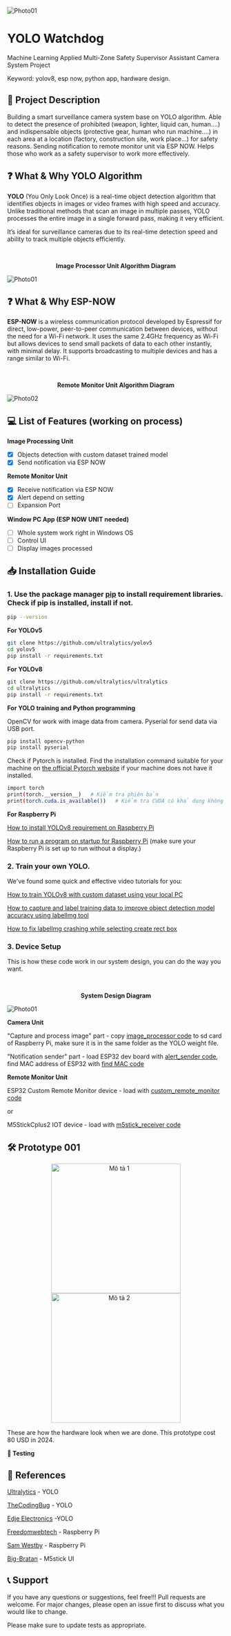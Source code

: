 ![Photo01](https://github.com/kysutrung/yolo_watchdog/blob/main/mediaa/repo_cover.jpg)

# YOLO Watchdog

Machine Learning Applied Multi-Zone Safety Supervisor Assistant Camera System Project

Keyword: yolov8, esp now, python app, hardware design.

## 📑 Project Description

Building a smart surveillance camera system base on YOLO algorithm. Able to detect the presence of prohibited (weapon, lighter, liquid can, human....) and indispensable objects (protective gear, human who run machine....) in each area at a location (factory, construction site, work place...) for safety reasons. Sending notification to remote monitor unit via ESP NOW. Helps those who work as a safety supervisor to work more effectively.

## ❓ What & Why YOLO Algorithm
__YOLO__ (You Only Look Once) is a real-time object detection algorithm that identifies objects in images or video frames with high speed and accuracy. Unlike traditional methods that scan an image in multiple passes, YOLO processes the entire image in a single forward pass, making it very efficient.

It’s ideal for surveillance cameras due to its real-time detection speed and ability to track multiple objects efficiently.

<br>

<p align="center"><strong>Image Processor Unit Algorithm Diagram</strong></p>

![Photo01](https://github.com/kysutrung/yolo_watchdog/blob/main/mediaa/image_processor_diagram.png)

## ❓ What & Why ESP-NOW
__ESP-NOW__ is a wireless communication protocol developed by Espressif for direct, low-power, peer-to-peer communication between devices, without the need for a Wi-Fi network. It uses the same 2.4GHz frequency as Wi-Fi but allows devices to send small packets of data to each other instantly, with minimal delay. It supports broadcasting to multiple devices and has a range similar to Wi-Fi.

<br>

<p align="center"><strong>Remote Monitor Unit Algorithm Diagram</strong></p>

![Photo02](https://github.com/kysutrung/yolo_watchdog/blob/main/mediaa/remote_monitor_diagram.png)

## 💻 List of Features (working on process)
__Image Processing Unit__
- [x] Objects detection with custom dataset trained model
- [x] Send notification via ESP NOW

__Remote Monitor Unit__
- [x] Receive notification via ESP NOW
- [x] Alert depend on setting
- [ ] Expansion Port

__Window PC App (ESP NOW UNIT needed)__
- [ ] Whole system work right in Windows OS
- [ ] Control UI
- [ ] Display images processed

## 📥 Installation Guide
### 1. Use the package manager [pip](https://pip.pypa.io/en/stable/) to install requirement libraries. Check if pip is installed, install if not.

```bash
pip --version
```

__For YOLOv5__

```bash
git clone https://github.com/ultralytics/yolov5
cd yolov5
pip install -r requirements.txt
```

__For YOLOv8__

```bash
git clone https://github.com/ultralytics/ultralytics
cd ultralytics
pip install -r requirements.txt
```

__For YOLO training and Python programming__

OpenCV for work with image data from camera. Pyserial for send data via USB port.

```bash
pip install opencv-python
pip install pyserial
```
Check if Pytorch is installed. Find the installation command suitable for your machine on [the official Pytorch website](https://pytorch.org/get-started/locally/) if your machine does not have it installed.

```bash
import torch
print(torch.__version__)   # Kiểm tra phiên bản
print(torch.cuda.is_available())   # Kiểm tra CUDA có khả dụng không
```

__For Raspberry Pi__

[How to install YOLOv8 requirement on Raspberry Pi](https://youtu.be/XzhTq-nk8GQ?si=78NhyxwTwYLjlhmm)

[How to run a program on startup for Raspberry Pi](https://youtu.be/Gl9HS7-H0mI?si=B7nPfKp_ZTQQLSHU) (make sure your Raspberry Pi is set up to run without a display.)

### 2. Train your own YOLO.

We've found some quick and effective video tutorials for you:

[How to train YOLOv8 with custom dataset using your local PC](https://youtu.be/gRAyOPjQ9_s?si=JTgtRKwl3u6fy0oe)

[How to capture and label training data to improve object detection model accuracy using labelImg tool](https://youtu.be/v0ssiOY6cfg?si=RaRrdKB-cuZYgdFo)

[How to fix labelImg crashing while selecting create rect box](https://youtu.be/5jHPuwo8z1o?si=pQSAGxQLbj22FRrF)

### 3. Device Setup

This is how these code work in our system design, you can do the way you want.

<br>

<p align="center"><strong>System Design Diagram</strong></p>

![Photo01](https://github.com/kysutrung/yolo_watchdog/blob/main/mediaa/system_design_diagram.png)

__Camera Unit__

"Capture and process image" part - copy [image_processor code](https://github.com/kysutrung/yolo_watchdog/tree/main/image_processor) to sd card of Raspberry Pi, make sure it is in the same folder as the YOLO weight file.

"Notification sender" part - load ESP32 dev board with [alert_sender code](https://github.com/kysutrung/yolo_watchdog/tree/main/alert_sender), find MAC address of ESP32 with [find MAC code](https://github.com/kysutrung/yolo_watchdog/tree/main/alert_sender/find_mac_tool)

__Remote Monitor Unit__

ESP32 Custom Remote Monitor device - load with [custom_remote_monitor code](https://github.com/kysutrung/yolo_watchdog/tree/main/alert_receiver/custom_remote_monitor)

or

M5StickCplus2 IOT device - load with [m5stick_receiver code](https://github.com/kysutrung/yolo_watchdog/tree/main/alert_receiver/m5_stick_device/m5stick_receiver)


## 🛠️ Prototype 001

<p align="center">
  <img src="https://github.com/kysutrung/yolo_watchdog/blob/main/mediaa/remote_monitor_unit.jpg" alt="Mô tả 1" width="300"/>
  <img src="https://github.com/kysutrung/yolo_watchdog/blob/main/mediaa/camera_unit.jpg" alt="Mô tả 2" width="300"/>
</p>

These are how the hardware look when we are done. This prototype cost 80 USD in 2024.

__📖 Testing__





## 👏 References

[Ultralytics](https://github.com/ultralytics/ultralytics) - YOLO

[TheCodingBug](https://www.youtube.com/@TheCodingBug) - YOLO

[Edje Electronics](https://www.youtube.com/@EdjeElectronics) -YOLO

[Freedomwebtech](https://github.com/freedomwebtech) - Raspberry Pi

[Sam Westby](https://www.youtube.com/@SamWestbyTech) - Raspberry Pi

[Big-Bratan](https://github.com/Big-Bratan) - M5stick UI

## 📞 Support
If you have any questions or suggestions, feel free!!!
Pull requests are welcome. For major changes, please open an issue first to discuss what you would like to change.

Please make sure to update tests as appropriate.
